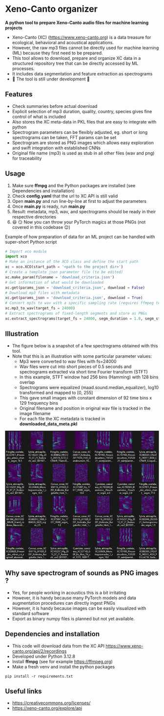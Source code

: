 # Xeno-Canto organizer

**A python tool to prepare Xeno-Canto audio files for machine learning projects**

* Xeno-Canto (XC) (https://www.xeno-canto.org) is a data treasure for ecological, behavioral and acoustical applications. 
* However, the raw mp3 files cannot be directly used for machine learning (ML) because they first need to be prepared. 
* This tool allows to download, prepare and organize XC data in a structured repository tree that can be directly accessed by ML processes.
* It includes data segmentation and feature extraction as spectrograms
* :construction: The tool is still under development :construction:

## Features
* Check summaries before actual download
* Explicit selection of mp3 duration, quality, country, species gives fine control of what is included
* Also stores the XC meta-data in PKL files that are easy to integrate with python
* Spectrogram parameters can be flexibly adjusted, eg. short or long spectrograms can be taken, FFT params can be set
* Spectrogram are stored as PNG images which allows easy exploration and swift integration with established CNNs
* Original file name (mp3) is used as stub in all other files (wav and png) for traceability

## Usage
1. Make sure **ffmpg** and the Python packages are installed (see Dependencies and installation)
2. Check **config.yaml** that the url to XC API is still valid
3. Open **main.py** and run line-by-line at first to adjust the parameters
4. Once **main.py** is ready, run **main.py**
5. Result: metadata, mp3, wav, and spectrograms should be ready in their respective directories
6. :satisfied: :smirk: Now you can throw your PyTorch magics at those PNGs (not covered in this codebase :wink:) 

Example of how preparation of data for an ML project can be handled with super-short Python script
```python
# Import xco module
import xco 
# Make an instance of the XCO class and define the start path 
xc = xco.XCO(start_path = '<path to the project dir>')
# Create a template json parameter file (to be edited)
xc.make_param(filename = 'download_criteria.json')
# Get information of what would be downloaded
xc.get(params_json = 'download_criteria.json', download = False)
# Download mp3 files with metadata  
xc.get(params_json = 'download_criteria.json', download = True)
# Convert mp3s to wav with a specific sampling rate (requires ffmpeg to be installed)
xc.mp3_to_wav(target_fs = 24000)
# Extract spectrograms of fixed-length segments and store as PNGs
xc.extract_spectrograms(target_fs = 24000, segm_duration = 1.0, segm_step = 0.5, win_siz = 512, win_olap = 256, equalize = True)
```

## Illustration
* The figure below is a snapshot of a few spectrograms obtained with this tool.
* Note that this is an illustration with some particular parameter values:
    * Mp3 were converted to wav files with fs=24000
    * Wav files were cut into short pieces of 0.5 seconds and spectrograms extracted via short time Fourier transform (STFT)
    * In this example, STFT window had 256 bins (Hamming) with 128 bins overlap
    * Spectrograms were equalized (maad.sound.median_equalizer), log10 transformed and mapped to [0, 255]
    * This gave small images with constant dimension of 92 time bins x 129 frequency bins
    * Original filename and position in original wav file is tracked in the image filename
    * For each file the XC metadata is tracked in **downloaded_data_meta.pkl**

![](./images/spectros_01.png)  

## Why save spectrogram of sounds as PNG images ?
* Yes, for people working in acoustics this is a bit irritating
* However, it is handy because many PyTorch models and data augmentation procedures can directly ingest PNGs
* However, it is handy because images can be easily visualized with standard software
* Export as binary numpy files is planned but not yet available.

## Dependencies and installation
* This code will download data from the XC API https://www.xeno-canto.org/api/2/recordings
* Developed under Python 3.12.8
* Install **ffmpg** (see for example https://ffmpeg.org)
* Make a fresh venv and install the python packages 
```
pip install -r requirements.txt
```

## Useful links
* https://creativecommons.org/licenses/
* https://xeno-canto.org/explore/api















